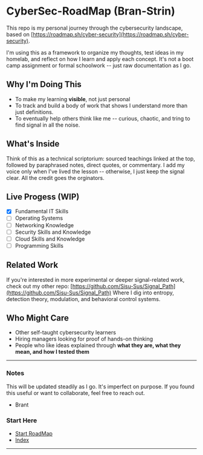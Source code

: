 # CyberSec-RoadMap (Bran-Strin)

This repo is my personal journey through the cybersecurity landscape, based on [https://roadmap.sh/cyber-security](https://roadmap.sh/cyber-security).

I'm using this as a framework to organize my thoughts, test ideas in my homelab, and reflect on how I learn and apply each concept. It's not a boot camp assignment or formal schoolwork -- just raw documentation as I go.

## Why I'm Doing This

- To make my learning **visible**, not just personal
- To track and build a body of work that shows I understand more than just definitions.
- To eventually help others think like me -- curious, chaotic, and tring to find signal in all the noise.

## What's Inside
Think of this as a technical scriptorium: sourced teachings linked at the top, followed by paraphrased notes, direct quotes, or commentary. I add my voice only when I've lived the lesson -- otherwise, I just keep the signal clear. All the credit goes the orginators.

## Live Progess (WIP)
- [X] Fundamental IT Skills
- [ ] Operating Systems
- [ ] Networking Knowledge
- [ ] Security Skills and Knowledge
- [ ] Cloud Skills and Knowledge
- [ ] Programming Skills

## Related Work

If you're interested in more experimental or deeper signal-related work, check out my other repo: 
[https://github.com/Sisu-Sus/Signal_Path](https://github.com/Sisu-Sus/Signal_Path)
Where I dig into entropy, detection theory, modulation, and behavioral control systems.

## Who Might Care

- Other self-taught cybersecurity learners
- Hiring managers looking for proof of hands-on thinking
- People who like ideas explained through **what they are, what they mean, and how I tested them**

---
### Notes

This will be updated steadily as I go. It's imperfect on purpose. If you found this useful or want to collaborate, feel free to reach out.

- Brant


### Start Here
- [Start RoadMap](https://github.com/Sisu-Sus/CyberSec-RoadMap/blob/main/Fundamental_IT_Skills/Fundamental_IT_Skills.md)
- [Index](https://github.com/Sisu-Sus/CyberSec-RoadMap/blob/main/index.md)
---


